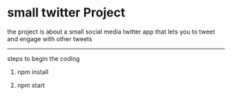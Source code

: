 # small twitter Project

the project is about a small social media twitter app that lets you to tweet and engage with other tweets

-----------------------------------------------------------------------------------------
steps to begin the coding

1. npm install

2. npm start
